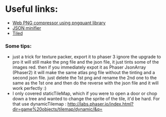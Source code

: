 # Useful links:
- [Web PNG compressor using pngquant library][1]
- [JSON minifier][2]
- [Tiled][3]

[1]: https://imageoptim.com/online
[2]: https://codebeautify.org/jsonminifier
[3]: https://thorbjorn.itch.io/tiled

### Some tips:

- just a trick for texture packer, export it to phaser 3 ignore the upgrade to pro it will still make the png file and the json file, it just tints some of the images red. then if you immediately expot it as Phaser JsonArray (Phaser2) it will make the same atlas png file without the tinting and a second json file. just delete the 1st png and rename the 2nd one to the same as the 1st one and then do the reverse with the json file and it will work perfectly :)
- I only covered staticTileMap, which if you were to open a door or chop down a tree and wanted to change the sprite of the tile, it'd be hard. For that use dynamicTilemap : http://labs.phaser.io/index.html?dir=game%20objects/tilemap/dynamic/&q=
